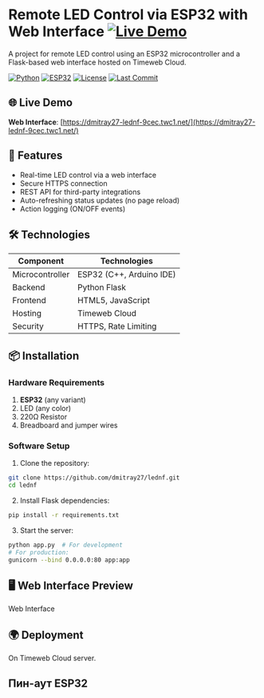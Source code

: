 # Remote LED Control via ESP32 with Web Interface [![Live Demo](https://img.shields.io/badge/Live_Demo-Timeweb_Cloud-blue)](https://dmitray27-lednf-9cec.twc1.net/)

A project for remote LED control using an ESP32 microcontroller and a Flask-based web interface hosted on Timeweb Cloud.

[![Python](https://img.shields.io/badge/Python-3.8%2B-blue?logo=python)](https://python.org)
[![ESP32](https://img.shields.io/badge/ESP32-v4.4.1-green?logo=espressif)](https://espressif.com)
[![License](https://img.shields.io/badge/License-MIT-red)](https://opensource.org/licenses/MIT)
[![Last Commit](https://img.shields.io/github/last-commit/dmitray27/lednf)](https://github.com/dmitray27/lednf/commits/main)

## 🌐 Live Demo
**Web Interface**: [https://dmitray27-lednf-9cec.twc1.net/](https://dmitray27-lednf-9cec.twc1.net/)

## 🚀 Features
- Real-time LED control via a web interface
- Secure HTTPS connection
- REST API for third-party integrations
- Auto-refreshing status updates (no page reload)
- Action logging (ON/OFF events)

## 🛠 Technologies
| Component       | Technologies               |
|-----------------|----------------------------|
| Microcontroller | ESP32 (C++, Arduino IDE)    |
| Backend         | Python Flask               |
| Frontend        | HTML5, JavaScript    |
| Hosting         | Timeweb Cloud      |
| Security        | HTTPS, Rate Limiting       |

## 📦 Installation

### Hardware Requirements
1. **ESP32** (any variant)
2. LED (any color)
3. 220Ω Resistor
4. Breadboard and jumper wires

### Software Setup
1. Clone the repository:
```bash
git clone https://github.com/dmitray27/lednf.git
cd lednf 
```
2. Install Flask dependencies:

```bash 
pip install -r requirements.txt
```

3. Start the server:
```bash 
python app.py  # For development
# For production:
gunicorn --bind 0.0.0.0:80 app:app
```

## 🖥 Web Interface Preview

Web Interface

## 🌍 Deployment

On Timeweb Cloud server.

## Пин-аут ESP32
<!--
| Компонент    | GPIO  | Назначение          |
|--------------|-------|---------------------|
| Светодиод    | GPIO2 | Индикация состояния |
| Реле         | GPIO4 | Управление нагрузкой |-->


